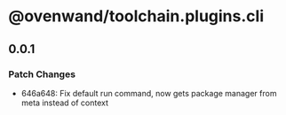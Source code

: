 # @ovenwand/toolchain.plugins.cli

## 0.0.1

### Patch Changes

- 646a648: Fix default run command, now gets package manager from meta instead of context
